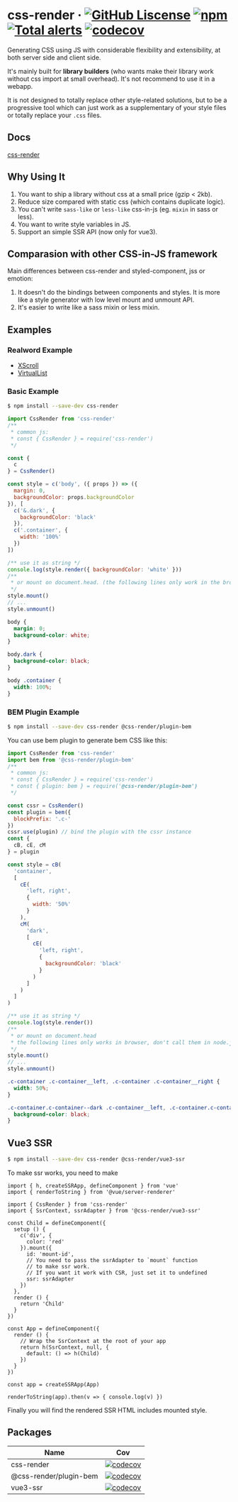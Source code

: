 # css-render &middot; [![GitHub Liscense](https://img.shields.io/badge/license-MIT-blue.svg)](https://github.com/07akioni/css-render/blob/master/LICENSE) [![npm](https://img.shields.io/npm/v/css-render)](https://www.npmjs.com/package/css-render) [![Total alerts](https://img.shields.io/lgtm/alerts/g/07akioni/css-render.svg?logo=lgtm&logoWidth=18)](https://lgtm.com/projects/g/07akioni/css-render/alerts/) [![codecov](https://codecov.io/gh/07akioni/css-render/branch/master/graph/badge.svg?token=28OJZAHLK4&precision=2)](https://codecov.io/gh/07akioni/css-render)

Generating CSS using JS with considerable flexibility and extensibility, at both server side and client side.

It's mainly built for **library builders** (who wants make their library work without css import at small overhead). It's not recommend to use it in a webapp.

It is not designed to totally replace other style-related solutions, but to be a progressive tool which can just work as a supplementary of your style files or totally replace your `.css` files.

## Docs
[css-render](https://css-render.vercel.app/)

## Why Using It
1. You want to ship a library without css at a small price (gzip < 2kb).
2. Reduce size compared with static css (which contains duplicate logic).
3. You can't write `sass-like` or `less-like` css-in-js (eg. `mixin` in sass or less).
4. You want to write style variables in JS.
5. Support an simple SSR API (now only for vue3).

## Comparasion with other CSS-in-JS framework

Main differences between css-render and styled-component, jss or emotion:
1. It doesn't do the bindings between components and styles. It is more like a style generator with low level mount and unmount API.
2. It's easier to write like a sass mixin or less mixin.


## Examples
### Realword Example
- [XScroll](https://github.com/07akioni/vueuc/blob/main/src/x-scroll/src/index.ts)
- [VirtualList](https://github.com/07akioni/vueuc/blob/main/src/virtual-list/src/VirtualList.ts)

### Basic Example
```bash
$ npm install --save-dev css-render
```
```js
import CssRender from 'css-render'
/**
 * common js:
 * const { CssRender } = require('css-render')
 */

const {
  c
} = CssRender()

const style = c('body', ({ props }) => ({
  margin: 0,
  backgroundColor: props.backgroundColor
}), [
  c('&.dark', {
    backgroundColor: 'black'
  }),
  c('.container', {
    width: '100%'
  })
])

/** use it as string */
console.log(style.render({ backgroundColor: 'white' }))
/**
 * or mount on document.head. (the following lines only work in the browser.)
 */
style.mount()
// ...
style.unmount()
```
```css
body {
  margin: 0;
  background-color: white;
}

body.dark {
  background-color: black;
}

body .container {
  width: 100%;
}
```

### BEM Plugin Example
```bash
$ npm install --save-dev css-render @css-render/plugin-bem
```

You can use bem plugin to generate bem CSS like this:

```js
import CssRender from 'css-render'
import bem from '@css-render/plugin-bem'
/**
 * common js:
 * const { CssRender } = require('css-render')
 * const { plugin: bem } = require('@css-render/plugin-bem')
 */

const cssr = CssRender()
const plugin = bem({
  blockPrefix: '.c-'
})
cssr.use(plugin) // bind the plugin with the cssr instance
const {
  cB, cE, cM
} = plugin

const style = cB(
  'container',
  [
    cE(
      'left, right', 
      {
        width: '50%'
      }
    ),
    cM(
      'dark', 
      [
        cE(
          'left, right',
          {
            backgroundColor: 'black'
          }
        )
      ]
    )
  ]
)

/** use it as string */
console.log(style.render())
/**
 * or mount on document.head
 * the following lines only works in browser, don't call them in node.js
 */
style.mount()
// ...
style.unmount()
```
```css
.c-container .c-container__left, .c-container .c-container__right {
  width: 50%;
}

.c-container.c-container--dark .c-container__left, .c-container.c-container--dark .c-container__right {
  background-color: black;
}
```

## Vue3 SSR
```bash
$ npm install --save-dev css-render @css-render/vue3-ssr
```

To make ssr works, you need to make
```tsx
import { h, createSSRApp, defineComponent } from 'vue'
import { renderToString } from '@vue/server-renderer'

import { CssRender } from 'css-render'
import { SsrContext, ssrAdapter } from '@css-render/vue3-ssr'

const Child = defineComponent({
  setup () {
    c('div', {
      color: 'red'
    }).mount({
      id: 'mount-id',
      // You need to pass the ssrAdapter to `mount` function
      // to make ssr work.
      // If you want it work with CSR, just set it to undefined
      ssr: ssrAdapter 
    })
  },
  render () {
    return 'Child'
  }
})

const App = defineComponent({
  render () {
    // Wrap the SsrContext at the root of your app
    return h(SsrContext, null, {
      default: () => h(Child)
    })
  }
})

const app = createSSRApp(App)

renderToString(app).then(v => { console.log(v) })
```

Finally you will find the rendered SSR HTML includes mounted style.

## Packages
|Name|Cov|
|-|-|
|css-render|[![codecov](https://codecov.io/gh/07akioni/css-render/branch/master/graph/badge.svg?token=28OJZAHLK4&flag=css-render)](https://codecov.io/gh/07akioni/css-render)|
|@css-render/plugin-bem| [![codecov](https://codecov.io/gh/07akioni/css-render/branch/master/graph/badge.svg?token=28OJZAHLK4&flag=plugin-bem)](https://codecov.io/gh/07akioni/css-render)|
|vue3-ssr| [![codecov](https://codecov.io/gh/07akioni/css-render/branch/master/graph/badge.svg?token=28OJZAHLK4&flag=vue3-ssr)](https://codecov.io/gh/07akioni/css-render)|